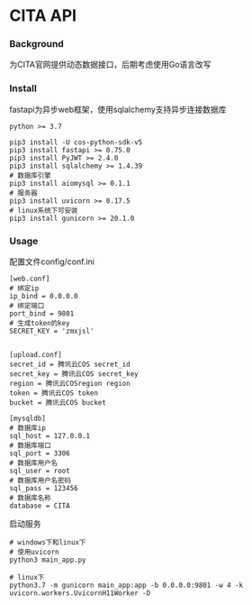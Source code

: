 # CITA API

### Background

为CITA官网提供动态数据接口，后期考虑使用Go语言改写

### Install
fastapi为异步web框架，使用sqlalchemy支持异步连接数据库
```
python >= 3.7

pip3 install -U cos-python-sdk-v5
pip3 install fastapi >= 0.75.0
pip3 install PyJWT >= 2.4.0
pip3 install sqlalchemy >= 1.4.39
# 数据库引擎
pip3 install aiomysql >= 0.1.1
# 服务器
pip3 install uvicorn >= 0.17.5
# linux系统下可安装
pip3 install gunicorn >= 20.1.0
```

### Usage
配置文件config/conf.ini
```
[web.conf]
# 绑定ip
ip_bind = 0.0.0.0
# 绑定端口
port_bind = 9801
# 生成token的key
SECRET_KEY = 'zmxjsl'


[upload.conf]
secret_id = 腾讯云COS secret_id
secret_key = 腾讯云COS secret_key
region = 腾讯云COSregion region
token = 腾讯云COS token
bucket = 腾讯云COS bucket

[mysqldb]
# 数据库ip
sql_host = 127.0.0.1
# 数据库端口
sql_port = 3306
# 数据库用户名
sql_user = root
# 数据库用户名密码
sql_pass = 123456
# 数据库名称
database = CITA
```
启动服务
```
# windows下和linux下
# 使用uvicorn
python3 main_app.py

# linux下
python3.7 -m gunicorn main_app:app -b 0.0.0.0:9801 -w 4 -k uvicorn.workers.UvicornH11Worker -D
```